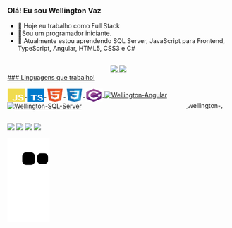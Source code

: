### Olá! Eu sou Wellington Vaz

- 🔭 Hoje eu trabalho como Full Stack
- 👀Sou um programador iniciante.
- 🌱 Atualmente estou aprendendo SQL Server, JavaScript para Frontend, TypeScript, Angular, HTML5, CSS3 e C#

##

<div align="center">
    <a href="https://github.com/WellingtonVXavier?tab=following">
       <img height="180em"
            src="https://github-readme-stats.vercel.app/api?username=WellingtonVXavier&show_icons=true&theme=dracula&include_all_commits=true&count_private=true" />
        <img height="180em"
            src="https://github-readme-stats.vercel.app/api/top-langs/?username=WellingtonVXavier&layout=compact&langs_count=7&theme=dracula" />
</div>
### Linguagens que trabalho!
<div style="display: inline_block"><br>
    <img align="center" alt="Wellington-Js" height="30" width="40"
        src="https://raw.githubusercontent.com/devicons/devicon/master/icons/javascript/javascript-plain.svg">
    <img align="center" alt="Wellington-Ts" height="30" width="40"
        src="https://raw.githubusercontent.com/devicons/devicon/master/icons/typescript/typescript-plain.svg">
    <img align="center" alt="Wellington-HTML" height="30" width="40"
        src="https://raw.githubusercontent.com/devicons/devicon/master/icons/html5/html5-original.svg">
    <img align="center" alt="Wellington-CSS" height="30" width="40"
        src="https://raw.githubusercontent.com/devicons/devicon/master/icons/css3/css3-original.svg">
    <img align="center" alt="Wellington-Csharp" height="30" width="40"
        src="https://raw.githubusercontent.com/devicons/devicon/master/icons/csharp/csharp-original.svg">
    <img align="center" alt="Wellington-Angular" height="30" width="40"
        src="https://cdn.jsdelivr.net/gh/devicons/devicon/icons/angularjs/angularjs-original.svg" />
    <img align="center" alt="Wellington-SQL-Server" height="30" width="40"
        src="https://cdn.jsdelivr.net/gh/devicons/devicon/icons/microsoftsqlserver/microsoftsqlserver-plain.svg" />
    <img align="right" alt="Wellington-pic" height="150" style="border-radius:50px;"     
         src="https://cdn.discordapp.com/attachments/1047547763572887585/1055157958733991966/IMG_0403.jpg">
</div>

##

<div>
    <a href="https://instagram.com/wellington.v.x?igshid=OGQ2MjdiOTE=" target="_blank"><img src="https://img.shields.io/badge/-Instagram-%23E4405F?style=for-the-badge&logo=instagram&logoColor=white"
        target="_blank"><a>
    <a href="https://discord.com/channels/@me" target="_blank"><img src="https://img.shields.io/badge/Discord-7289DA?style=for-the-badge&logo=discord&logoColor=white"
        target="_blank"></a>
    <a href = "mailto:wellingtonvxavier@gmail.com"><img src="https://img.shields.io/badge/-Gmail-%23333?style=for-the-badge&logo=gmail&logoColor=white" 
        target="_blank"></a>
    <a href="https://www.linkedin.com/in/wellington-vaz-xavier-091809220/" target="_blank"><img src="https://img.shields.io/badge/-LinkedIn-%230077B5?style=for-the-badge&logo=linkedin&logoColor=white"
        target="_blank"></a>
</div>

![Snake animation](https://github.com/wellingtonvxavier/wellingtonvxavier/blob/output/github-contribution-grid-snake.svg)
